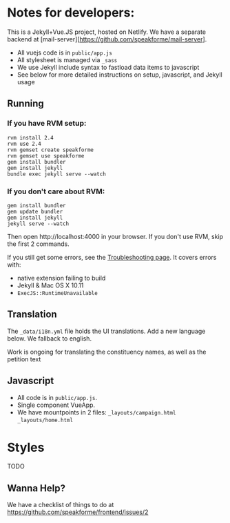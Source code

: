 # Notes for developers:

This is a Jekyll+Vue.JS project, hosted on Netlify. We have a separate backend at [mail-server][https://github.com/speakforme/mail-server].

* All vuejs code is in `public/app.js`
* All stylesheet is managed via `_sass`
* We use Jekyll include syntax to fastload data items to javascript
* See below for more detailed instructions on setup, javascript, and Jekyll usage

## Running

### If you have RVM setup:

```
rvm install 2.4
rvm use 2.4
rvm gemset create speakforme
rvm gemset use speakforme
gem install bundler
gem install jekyll
bundle exec jekyll serve --watch
```

### If you don't care about RVM:

```
gem install bundler
gem update bundler
gem install jekyll
jekyll serve --watch
```

Then open http://localhost:4000 in your browser. If you don't use RVM, skip the first 2 commands.

If you still get some errors, see the [Troubleshooting page](https://jekyllrb.com/docs/troubleshooting/#installation-problems). It covers errors with:

* native extension failing to build
* Jekyll & Mac OS X 10.11
* `ExecJS::RuntimeUnavailable`

## Translation

The `_data/i18n.yml` file holds the UI translations. Add a new language below. We fallback to english.

Work is ongoing for translating the constituency names, as well as the petition text

## Javascript

* All code is in `public/app.js`.
* Single component VueApp.
* We have mountpoints in 2 files: `_layouts/campaign.html` `_layouts/home.html`

# Styles

TODO

## Wanna Help?

We have a checklist of things to do at https://github.com/speakforme/frontend/issues/2
